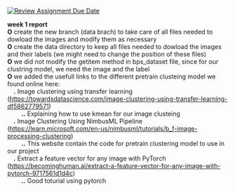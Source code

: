 [![Review Assignment Due Date](https://classroom.github.com/assets/deadline-readme-button-24ddc0f5d75046c5622901739e7c5dd533143b0c8e959d652212380cedb1ea36.svg)](https://classroom.github.com/a/xrP3eqMC)


__week 1 report__ <br>
**O** create the new branch (data brach) to take care of all files needed to dowload the images and modify them as necessary <br>
**O** create the data directory to keep all files needed to dowload the images and their labels (we might need to change the position of these files) <br>
**O** we did not modify the getitem method in bps_dataset file, since for our clustring model, we need the image and the label <br>
**O** we added the usefull links to the different pretrain clusteing model we found online here: <br>
      &emsp;**.** Image clustering using transfer learning (https://towardsdatascience.com/image-clustering-using-transfer-learning-df5862779571) <br>
            &emsp; &emsp;**..** Explaining how to use kmean for our image clusteing <br>
      &emsp;**.** Image Clustering Using NimbusML Pipeline (https://learn.microsoft.com/en-us/nimbusml/tutorials/b_f-image-processing-clustering) <br>
            &emsp; &emsp;**..** This website contain the code for pretrain clustering model to use in our project <br>
      &emsp;**.** Extract a feature vector for any image with PyTorch (https://becominghuman.ai/extract-a-feature-vector-for-any-image-with-pytorch-9717561d1d4c) <br>
            &emsp; &emsp;**..** Good toturial using pytorch <br>